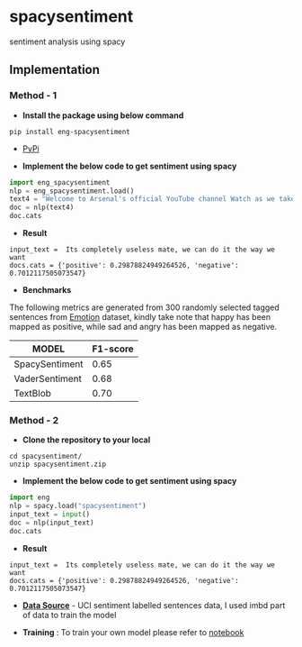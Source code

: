 # spacysentiment
sentiment analysis using spacy

## Implementation

### Method - 1


- __Install the package using below command__

```
pip install eng-spacysentiment
```
- [PyPi](https://pypi.org/project/eng-spacysentiment/)

- __Implement the below code to get sentiment using spacy__

```python
import eng_spacysentiment
nlp = eng_spacysentiment.load()
text4 = "Welcome to Arsenal's official YouTube channel Watch as we take you closer and show you the personality of the club."
doc = nlp(text4)
doc.cats
```

- __Result__
```
input_text =  Its completely useless mate, we can do it the way we want
docs.cats = {'positive': 0.29878824949264526, 'negative': 0.7012117505073547}
```

- __Benchmarks__

The following metrics are generated from 300 randomly selected tagged sentences from [Emotion](https://www.kaggle.com/sankha1998/emotion) dataset, kindly take note that happy has been mapped as positive, while sad and angry has been mapped as negative.

| MODEL          | F1-score                           |
| -----          | ---------------------------------- |
| SpacySentiment | 0.65 |
| VaderSentiment | 0.68 |
| TextBlob       | 0.70                              |

### Method - 2

- __Clone the repository to your local__

```
cd spacysentiment/
unzip spacysentiment.zip
```

- __Implement the below code to get sentiment using spacy__

```python
import eng
nlp = spacy.load("spacysentiment")
input_text = input()
doc = nlp(input_text)
doc.cats
```

- __Result__
```
input_text =  Its completely useless mate, we can do it the way we want
docs.cats = {'positive': 0.29878824949264526, 'negative': 0.7012117505073547}
```


- [__Data Source__](https://archive.ics.uci.edu/ml/datasets/Sentiment+Labelled+Sentences) - UCI sentiment labelled sentences data, I used imbd part of data to train the model

- __Training__ : To train your own model please refer to [notebook](spacy-sentiment.ipynb)
